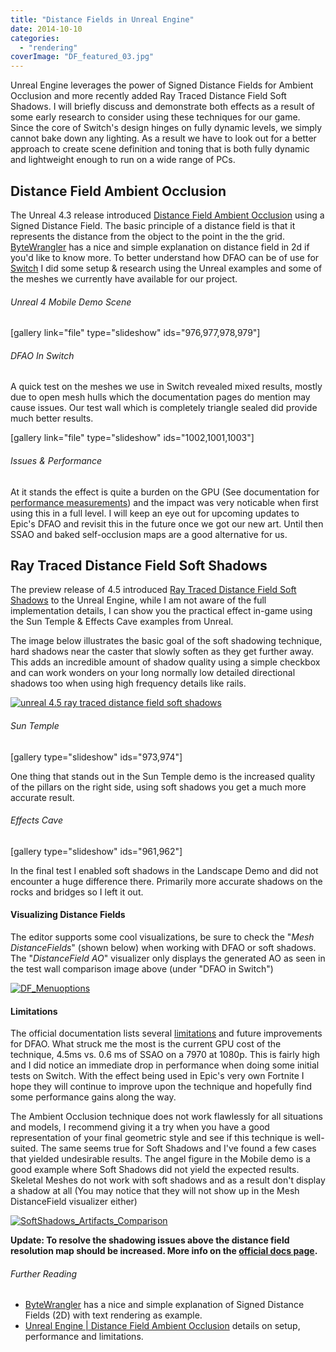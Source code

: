 ```yaml
---
title: "Distance Fields in Unreal Engine"
date: 2014-10-10
categories: 
  - "rendering"
coverImage: "DF_featured_03.jpg"
---
```


Unreal Engine leverages the power of Signed Distance Fields for Ambient Occlusion and more recently added Ray Traced Distance Field Soft Shadows. I will briefly discuss and demonstrate both effects as a result of some early research to consider using these techniques for our game. Since the core of Switch's design hinges on fully dynamic levels, we simply cannot bake down any lighting. As a result we have to look out for a better approach to create scene definition and toning that is both fully dynamic and lightweight enough to run on a wide range of PCs.

## Distance Field Ambient Occlusion

The Unreal 4.3 release introduced [Distance Field Ambient Occlusion](https://docs.unrealengine.com/latest/INT/Engine/Rendering/LightingAndShadows/DistanceFieldAmbientOcclusion/index.html) using a Signed Distance Field. The basic principle of a distance field is that it represents the distance from the object to the point in the the grid. [ByteWrangler](http://bytewrangler.blogspot.nl/2011/10/signed-distance-fields.html) has a nice and simple explanation on distance field in 2d if you'd like to know more. To better understand how DFAO can be of use for [Switch](https://www.tomlooman.com/category/switch/) I did some setup & research using the Unreal examples and some of the meshes we currently have available for our project.

###### Unreal 4 Mobile Demo Scene

\[gallery link="file" type="slideshow" ids="976,977,978,979"\]

###### DFAO In Switch

A quick test on the meshes we use in Switch revealed mixed results, mostly due to open mesh hulls which the documentation pages do mention may cause issues. Our test wall which is completely triangle sealed did provide much better results.

\[gallery link="file" type="slideshow" ids="1002,1001,1003"\]

###### Issues & Performance

At it stands the effect is quite a burden on the GPU (See documentation for [performance measurements](https://docs.unrealengine.com/latest/INT/Engine/Rendering/LightingAndShadows/DistanceFieldAmbientOcclusion/index.html#performance)) and the impact was very noticable when first using this in a full level. I will keep an eye out for upcoming updates to Epic's DFAO and revisit this in the future once we got our new art. Until then SSAO and baked self-occlusion maps are a good alternative for us.

## Ray Traced Distance Field Soft Shadows

The preview release of 4.5 introduced [Ray Traced Distance Field Soft Shadows](https://www.unrealengine.com/blog/unreal-engine-45-preview-notes) to the Unreal Engine, while I am not aware of the full implementation details, I can show you the practical effect in-game using the Sun Temple & Effects Cave examples from Unreal.

The image below illustrates the basic goal of the soft shadowing technique, hard shadows near the caster that slowly soften as they get further away. This adds an incredible amount of shadow quality using a simple checkbox and can work wonders on your long normally low detailed directional shadows too when using high frequency details like rails.

[![unreal 4.5 ray traced distance field soft shadows](images/ue45_softshadows_01.jpg)](https://www.tomlooman.com/wp-content/uploads/2014/10/ue45_softshadows_01.jpg)

###### Sun Temple

\[gallery type="slideshow" ids="973,974"\]

One thing that stands out in the Sun Temple demo is the increased quality of the pillars on the right side, using soft shadows you get a much more accurate result.

###### Effects Cave

\[gallery type="slideshow" ids="961,962"\]

In the final test I enabled soft shadows in the Landscape Demo and did not encounter a huge difference there. Primarily more accurate shadows on the rocks and bridges so I left it out.

#### Visualizing Distance Fields

The editor supports some cool visualizations, be sure to check the "_Mesh DistanceFields_" (shown below) when working with DFAO or soft shadows. The "_DistanceField AO_" visualizer only displays the generated AO as seen in the test wall comparison image above (under "DFAO in Switch")

[![DF_Menuoptions](images/DF_Menuoptions.jpg)](https://www.tomlooman.com/wp-content/uploads/2014/10/DF_Menuoptions.jpg)

#### Limitations

The official documentation lists several [limitations](https://docs.unrealengine.com/latest/INT/Engine/Rendering/LightingAndShadows/DistanceFieldAmbientOcclusion/index.html#limitations) and future improvements for DFAO. What struck me the most is the current GPU cost of the technique, 4.5ms vs. 0.6 ms of SSAO on a 7970 at 1080p. This is fairly high and I did notice an immediate drop in performance when doing some initial tests on Switch. With the effect being used in Epic's very own Fortnite I hope they will continue to improve upon the technique and hopefully find some performance gains along the way.

The Ambient Occlusion technique does not work flawlessly for all situations and models, I recommend giving it a try when you have a good representation of your final geometric style and see if this technique is well-suited. The same seems true for Soft Shadows and I've found a few cases that yielded undesirable results. The angel figure in the Mobile demo is a good example where Soft Shadows did not yield the expected results. Skeletal Meshes do not work with soft shadows and as a result don't display a shadow at all (You may notice that they will not show up in the Mesh DistanceField visualizer either)

[![SoftShadows_Artifacts_Comparison](images/SoftShadows_Artifacts_Comparison.jpg)](https://www.tomlooman.com/wp-content/uploads/2014/10/SoftShadows_Artifacts_Comparison.jpg)

**Update: To resolve the shadowing issues above the distance field resolution map should be increased. More info on the [official docs page](https://docs.unrealengine.com/latest/INT/Engine/Rendering/LightingAndShadows/DistanceFieldAmbientOcclusion/index.html#limitations).**

###### Further Reading

- [ByteWrangler](http://bytewrangler.blogspot.nl/2011/10/signed-distance-fields.html) has a nice and simple explanation of Signed Distance Fields (2D) with text rendering as example.
- [Unreal Engine | Distance Field Ambient Occlusion](https://docs.unrealengine.com/latest/INT/Engine/Rendering/LightingAndShadows/DistanceFieldAmbientOcclusion/index.html) details on setup, performance and limitations.
